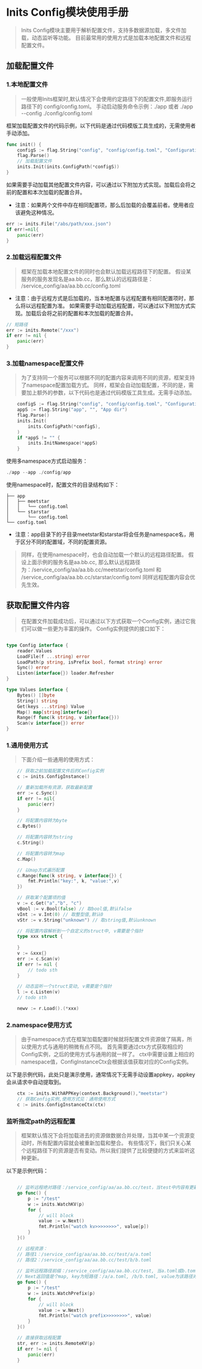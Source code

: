 # Inits Config模块使用手册

> Inits Config模块主要用于解析配置文件，支持多数据源加载，多文件加载，动态监听等功能。
> 目前最常用的使用方式是加载本地配置文件和远程配置文件。

## 加载配置文件

### 1.本地配置文件
> 一般使用Inits框架时,默认情况下会使用约定路径下的配置文件,即服务运行路径下的 config/config.toml。
手动启动服务命令示例：./app 或者 ./app --config ./config/config.toml

框架加载配置文件的代码示例，以下代码是通过代码模版工具生成的，无需使用者手动添加。
```go
func init() {
	configS := flag.String("config", "config/config.toml", "Configuration file")
	flag.Parse()
	// 加载配置文件
	inits.Init(inits.ConfigPath(*configS))
}
```

如果需要手动加载其他配置文件内容，可以通过以下附加方式实现。加载后会将之前的配置和本次加载的配置合并。
* 注意：如果两个文件中存在相同配置项，那么后加载的会覆盖前者。使用者应该避免这种情况。
```go
err := inits.File("/abs/path/xxx.json")
if err!=nil{
	panic(err)
}
```

### 2.加载远程配置文件
> 框架在加载本地配置文件的同时也会默认加载远程路径下的配置。
假设某服务的服务发现名是aa.bb.cc，那么默认的远程路径是：
/service_config/aa/aa.bb.cc/config.toml
* 注意：由于远程方式是后加载的，当本地配置与远程配置有相同配置项时，那么将以远程配置为准。
如果需要手动加载远程配置，可以通过以下附加方式实现。加载后会将之前的配置和本次加载的配置合并。
```go
// 短路径
err := inits.Remote("/xxx")
if err != nil {
	panic(err)
}
```


### 3.加载namespace配置文件
> 为了支持同一个服务可以根据不同的配置内容来调用不同的资源，框架支持了namespace配置加载方式。
> 同样，框架会自动加载配置，不同的是，需要加上额外的参数，以下代码也是通过代码模版工具生成。无需手动添加。
```go
	configS := flag.String("config", "config/config.toml", "Configuration file")
	appS := flag.String("app", "", "App dir")
	flag.Parse()
	inits.Init(
		inits.ConfigPath(*configS),
	)
	if *appS != "" {
		inits.InitNamespace(*appS)
	}
```
使用多namespace方式启动服务：
```go
./app --app ./config/app
```
使用namespace时，配置文件的目录结构如下：
```text
├── app
│   ├── meetstar
│   │   └── config.toml
│   └── starstar
│       └── config.toml
└── config.toml
```
* 注意：app目录下的子目录meetstar和starstar将会任务是namespace名，用于区分不同的配置域，不同的配置资源。

> 同样，在使用namespace时，也会自动加载一个默认的远程路径配置。
> 假设上面示例的服务名是aa.bb.cc, 那么默认远程路径为：/service_config/aa/aa.bb.cc/meetstar/config.toml 和 /service_config/aa/aa.bb.cc/starstar/config.toml
> 同样远程配置内容会优先生效。


## 获取配置文件内容
> 在配置文件加载成功后，可以通过以下方式获取一个Config实例，通过它我们可以做一些更为丰富的操作。
> Config实例提供的接口如下：
```go

type Config interface {
	reader.Values
	LoadFile(f ...string) error
	LoadPath(p string, isPrefix bool, format string) error
	Sync() error
	Listen(interface{}) loader.Refresher
}

type Values interface {
	Bytes() []byte
	String() string
	Get(keys ...string) Value
	Map() map[string]interface{}
	Range(f func(k string, v interface{}))
	Scan(v interface{}) error
}
```

### 1.通用使用方式

>下面介绍一些通用的使用方式：
```go
    // 获取之前加载配置文件后的Config实例
    c := inits.ConfigInstance()

    // 重新加载所有资源，获取最新配置
    err := c.Sync()
    if err != nil{
	    panic(err)
    }

    // 将配置内容转为byte
    c.Bytes()

    // 将配置内容转为string
    c.String()

    // 将配置内容转为map
    c.Map()

    // 以map方式遍历配置
    c.Range(func(k string, v interface{}) {
	    fmt.Println("key:", k, "value:",v)
    })

    // 获取某个配置项的值
    v := c.Get("a","b", "c")
    vBool := v.Bool(false) // 取bool值,默认false
    vInt := v.Int(0) // 取整型值,默认0
    vStr := v.String("unknown") // 取string值,默认unknown

    // 将配置内容解析到一个自定义的struct中, v需要是个指针
    type xxx struct {
	
    }
    v := &xxx{}
    err := c.Scan(v)
    if err != nil {
	    // todo sth
    }

    // 动态监听一个struct变动, v需要是个指针
    l := c.Listen(v)
    // todo sth

    newv := r.Load().(*xxx)

```

### 2.namespace使用方式
> 由于namespace方式在框架加载配置时候就将配置文件资源做了隔离，所以使用方式与通用的稍微有点不同。
> 首先需要通过ctx方式获取相应的Config实例，之后的使用方式与通用的就一样了。
> ctx中需要设置上相应的namespace值，ConfigInstanceCtx会根据该值获取对应的Config实例。

以下是示例代码，此处只是演示使用，通常情况下无需手动设置appkey，appkey会从请求中自动提取到。
```go
	ctx := inits.WithAPPKey(context.Background(),"meetstar")
    // 获取Config实例,使用方式见：通用使用方式
    c := inits.ConfigInstanceCtx(ctx)
```

### 监听指定path的远程配置
> 框架默认情况下会将加载进去的资源做数据合并处理，当其中某一个资源变动时，所有配置内容就会被重新加载和整合。
> 有些情况下，我们只关心某个远程路径下的资源是否有变动。所以我们提供了比较便捷的方式来监听这种更新。

以下是示例代码：
```go

    // 监听远程绝对路径：/service_config/aa/aa.bb.cc/test，当test中内容有更新时返回数据
	go func() {
		p := "/test"
		w := inits.WatchKV(p)
		for {
			// will block
			value := w.Next()
			fmt.Println("watch kv>>>>>>>>", value[p])
		}
	}()

    // 远程资源：
    // 路径1：/service_config/aa/aa.bb.cc/test/a/a.toml
    // 路径2：/service_config/aa/aa.bb.cc/test/b/b.toml
    
    // 监听远程路径前缀：/service_config/aa/aa.bb.cc/test, 当a.toml或b.toml有更新时返回数据
    // Next返回值是个map, key为短路径：/a/a.toml, /b/b.toml, value为该路径对应的值
	go func() {
		p := "/test"
		w := inits.WatchPrefix(p)
		for {
			// will block
			value := w.Next()
			fmt.Println("watch prefix>>>>>>>>", value)
		}
	}()

    // 直接获取远程配置
    str, err := inits.RemoteKV(p)
    if err != nil {
    	panic(err)
    }
    

```

















